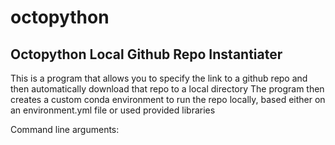 # octopython
Octopython Local Github Repo Instantiater
----------------------------------------
This is a program that allows you to specify the link to a github repo and then automatically download that repo to a local directory
The program then creates a custom conda environment to run the repo locally, based either on an environment.yml file or used provided libraries

Command line arguments:
